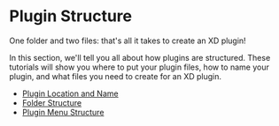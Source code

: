 # Plugin Structure

One folder and two files: that's all it takes to create an XD plugin!

In this section, we'll tell you all about how plugins are structured. These tutorials will show you where to put your plugin files, how to name your plugin, and what files you need to create for an XD plugin.

- [Plugin Location and Name](./location.md)
- [Folder Structure](./folder-structure.md)
- [Plugin Menu Structure](./menu-structure.md)